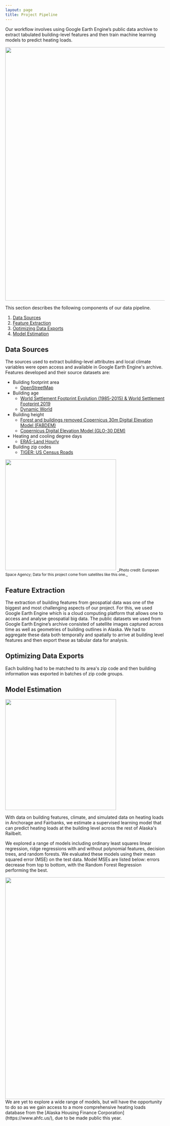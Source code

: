 ```yaml
---
layout: page
title: Project Pipeline
---
```

Our workflow involves using Google Earth Engine’s public data archive to extract tabulated building-level features and then train machine learning models to predict heating loads.

<img src="{{ site.url }}{{ site.baseurl }}/assets/img/pipeline.png" width="800">

This section describes the following components of our data pipeline.
1. [Data Sources](#data-sources)
2. [Feature Extraction](#feature-extraction)
3. [Optimizing Data Exports](#optimizing-data-exports)
4. [Model Estimation](#model-estimation)

## Data Sources

The sources used to extract building-level attributes and local climate variables were open access and available in Google Earth Engine's archive. Features developed and their source datasets are:
+ Building footprint area
	+ [OpenStreetMap](https://www.openstreetmap.org)
+ Building age
	+ [World Settlement Footprint Evolution (1985-2015) & World Settlement Footprint 2019](https://samapriya.github.io/awesome-gee-community-datasets/projects/wsf/)
	+ [Dynamic World](https://developers.google.com/earth-engine/datasets/catalog/GOOGLE_DYNAMICWORLD_V1)
+ Building height
	+ [Forest and buildings removed Copernicus 30m Digital Elevation Model (FABDEM)](https://samapriya.github.io/awesome-gee-community-datasets/projects/fabdem/)
	+ [Copernicus Digital Elevation Model (GLO-30 DEM)](https://samapriya.github.io/awesome-gee-community-datasets/projects/glo30/)
+ Heating and cooling degree days 
	+ [ERA5-Land Hourly](https://developers.google.com/earth-engine/datasets/catalog/ECMWF_ERA5_LAND_HOURLY)
+ Building zip codes
	+ [TIGER: US Census Roads](https://developers.google.com/earth-engine/datasets/catalog/TIGER_2016_Roads)

<img src="{{ site.url }}{{ site.baseurl }}/assets/img/copernicus_sat.png" width="350">
<sub>_Photo credit: European Space Agency; Data for this project come from satellites like this one._</sub>

## Feature Extraction

The extraction of building features from geospatial data was one of the biggest and most challenging aspects of our project. For this, we used Google Earth Engine which is a cloud computing platform that allows one to access and analyse geospatial big data. The public datasets we used from Google Earth Engine’s archive consisted of satellite images captured across time as well as geometries of building outlines in Alaska. We had to aggregate these data both temporally and spatially to arrive at building level features and then export these as tabular data for analysis.


## Optimizing Data Exports

Each building had to be matched to its area's zip code and then building information was exported in batches of zip code groups. 

## Model Estimation
<img src="{{ site.url }}{{ site.baseurl }}/assets/img/ak_anch_fair.png" width="350">
<!--  note you can make text wrap by adding img align="right" between img and src-->

With data on building features, climate, and simulated data on heating loads in Anchorage and Fairbanks, we estimate a supervised learning model that can predict heating loads at the building level across the rest of Alaska's Railbelt.

We explored a range of models including ordinary least squares linear regression, ridge regressions with and without polynomial features, decision trees, and random forests. We evaluated these models using their mean squared error (MSE) on the test data. Model MSEs are listed below: errors decrease from top to bottom, with the Random Forest Regression performing the best.

<img src="{{ site.url }}{{ site.baseurl }}/assets/img/mse.png" width="700">
We are yet to explore a wide range of models, but will have the opportunity to do so as we gain access to a more comprehensive heating loads database from the [Alaska Housing Finance Corporation](https://www.ahfc.us/), due to be made public this year.

